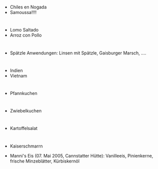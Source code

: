 #
* Chiles en Nogada
* Samoussa!!!!

#
* Lomo Saltado
* Arroz con Pollo

#
* Spätzle Anwendungen: Linsen mit Spätzle, Gaisburger Marsch, ....

#
* Indien
* Vietnam

#
* Pfannkuchen

#
* Zwiebelkuchen

#
* Kartoffelsalat

#
* Kaiserschmarrn


* Manni's Eis (07. Mai 2005, Cannstatter Hütte): Vanilleeis, Pinienkerne, frische Minzeblätter, Kürbiskernöl
